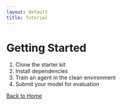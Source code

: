 ```yaml
---
layout: default
title: Tutorial
---
```


# Getting Started

1. Clone the starter kit
2. Install dependencies
3. Train an agent in the clean environment
4. Submit your model for evaluation

[Back to Home](index.md)
